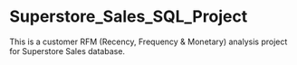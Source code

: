 # Superstore_Sales_SQL_Project
This is a customer RFM (Recency, Frequency &amp; Monetary) analysis project for Superstore Sales database.
